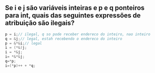 ## Se i e j são variáveis inteiras e p e q ponteiros para int, quais das seguintes expressões de atribuição são ilegais?
```c
p = i;// ilegal, q so pode receber endereco do inteiro, nao inteiro
q = &j;// legal, estah recebendo o endereco do inteiro
p = &*&i;// legal
i = (*&)j;
i = *&j;
i= *&*&j;
q=*p;
i=(*p)++ + *q;
```
